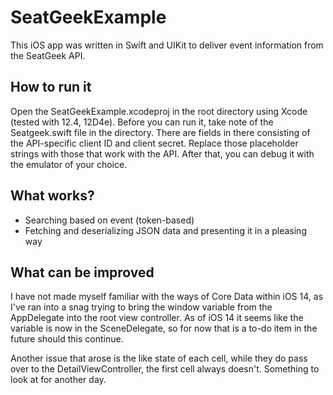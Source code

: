 # SeatGeekExample

This iOS app was written in Swift and UIKit to deliver event information from the SeatGeek API.

## How to run it
Open the SeatGeekExample.xcodeproj in the root directory using Xcode (tested with 12.4, 12D4e). Before you can run it, take note of the Seatgeek.swift file in the directory. There are fields in there consisting of the API-specific client ID and client secret. Replace those placeholder strings with those that work with the API. After that, you can debug it with the emulator of your choice.

## What works?

- Searching based on event (token-based)
- Fetching and deserializing JSON data and presenting it in a pleasing way

## What can be improved

I have not made myself familiar with the ways of Core Data within iOS 14, as I've ran into a snag trying to bring the window variable from the AppDelegate into the root view controller. As of iOS 14 it seems like the variable is now in the SceneDelegate, so for now that is a to-do item in the future should this continue.

Another issue that arose is the like state of each cell, while they do pass over to the DetailViewController, the first cell always doesn't. Something to look at for another day.
